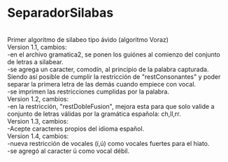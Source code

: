# SeparadorSilabas
<br/>Primer algoritmo de silabeo tipo ávido (algoritmo Voraz)
<br/>Version 1.1, cambios:
<br/>-en el archivo gramatica2, se ponen los guiónes al comienzo del conjunto de letras a silabear.
<br/>-se agrega un caracter, comodín, al principio de la palabra capturada. Siendo así posible de cumplir la restricción de "restConsonantes" y poder separar la primera letra de las demás cuando empiece con vocal.
<br/>-se imprimen las restricciones cumplidas por la palabra.
<br/>Version 1.2, cambios:
<br/>-en la restricción, "restDobleFusion", mejora esta para que solo valide a conjunto de letras válidas por la gramática española: ch,ll,rr.
<br/>Version 1.3, cambios:
<br/>-Acepte caracteres propios del idioma español.
<br/>Version 1.4, cambios:
<br/>-nueva restricción de vocales (í,ú) como vocales fuertes para el hiato.
<br/>-se agregó al caracter ü como vocal débil.
